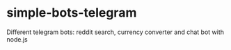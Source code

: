 # simple-bots-telegram
Different telegram bots: reddit search, currency converter and chat bot with node.js

